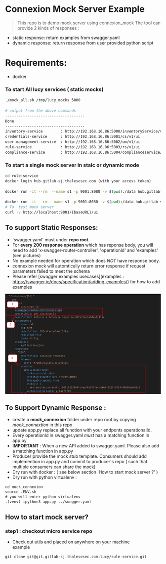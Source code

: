 # Connexion Mock Server Example
> This repo is to demo mock server using connexion_mock
> The tool can provide 2 kinds of responses : 
- static response:  return examples from swagger.yaml
- dynamic response: return response from user provided python script 

# Requirements:
- docker


### To start All lucy services ( static mocks)

```sh
./mock_all.sh /tmp/lucy_mocks 5000

# output from the above commands
------------------------------------
Done
------------------------------------
inventory-service        : http://192.168.16.86:5000/inventoryService/v1/ui
credentials-service      : http://192.168.16.86:5001/cs/v1/ui
user-management-service  : http://192.168.16.86:5002/um/v1/ui
rule-service             : http://192.168.16.86:5003/rs/v1/ui
compliance-service       : http://192.168.16.86:5004/complianceservice/v1/ui

```


###  To start a single mock server in staic or dynamic mode
```sh
cd rule-service
docker login hub.gitlab-sj.thalesesec.com (with your access token)

docker run -it --rm  --name s1 -p 9001:8080 -v $(pwd):/data hub.gitlab-sj.thalesesec.com/lucy/mock_example/run_mock:latest static

docker run -it --rm --name s1 -p 9001:8080 -v $(pwd):/data hub.gitlab-sj.thalesesec.com/lucy/mock_example/run_mock:latest dynamic 
# To  test mock server
curl -v http://localhost:9001/{baseURL}/ui
```



## To support Static Responses:

- 'swagger.yaml' must under **repo root**.
- For **every 200 response operation** which has reponse body, you will need to add 'x-swagger-router-controller', 'operationId' and 'examples'  (see pictures)
- No example needed for operation which does *NOT* have response body. 
- connexion mock will automtically return error response if request parameters failed to meet the schema 
- Please refer [swagger examples usecases](examples : https://swagger.io/docs/specification/adding-examples/) for how to add examples

![swagger examples](images/swagger.png)


## To Support Dynamic Response :
- create a **mock_connexion**  folder  under repo root by copying *mock_connextion* in this repo
- update app.py replace all function with your endponts operationalId.
- Every operationId in swagger.yaml  *must* has a matching function in app.py
- **IMPORTANT** : When a new API added to swagger.yaml. Please also add a matching function in app.py
- Producer provide the mock stub template. Consumers should add implemention in app.py and commit to producer's repo ( such that multiple consumers can share the mock)
- Dry run with docker : ( see below section 'How to start mock server ?' )
- Dry run with python virtualenv :
```
cd mock_connexion
source .ENV.sh
# you will enter python virtualenv
.(venv) ipython3 app.py ../swagger.yaml
```

## How to start mock server?
### step1 : checkout micro service repo 
- Check out utils and placed on anywhere on your machine  
example 
```
git clone git@git.gitlab-sj.thalesesec.com:lucy/rule-service.git
```

